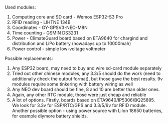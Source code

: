 Used modules:
1. Computing core and SD card - Wemos ESP32-S3 Pro
2. RFID reading - LIHTNE 134B
3. Coordinates - GY-GPSV3-NEO-M8N
4. Time counting - GSMIN DS3231
5. Power - ClimateGuard board based on ETA9640 for chargind and distribution and LiPo battery (nowadays up to 10000mah)
6. Power control - simple low-voltage voltmeter


Possible replacements:
1. Any ESP32 board, may need to buy and wire sd-card module separately
2. Tried out other chinese modules, any 3.3/5 should do the work (need to additionally check the output format), but those gave the best results. 9v modules require some tinkering with battery wiring as well
3. Any NEO dev board should be fine, 8 and 10 are better than older ones.
4. Again, any other RTC module, those were just cheap and reliable
5. A lot of options. Firstly, boards based on ETA9640/IP5306/BQ25895. We look for 3.3v for ESP/RTC/GPS and 3.3/5/9v for RFID module. Another possible option - using power source with LiIon 18650 batteries, for example diymore battery shields.
